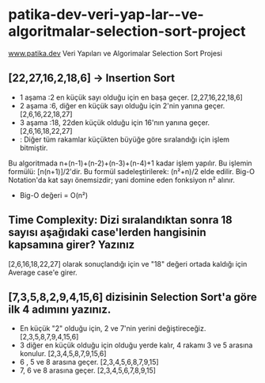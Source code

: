 # patika-dev-veri-yap-lar--ve-algoritmalar-selection-sort-project
www.patika.dev Veri Yapıları ve Algorimalar Selection Sort Projesi

## [22,27,16,2,18,6] -> Insertion Sort

- 1 aşama :2 en küçük sayı olduğu için en başa geçer. [2,27,16,22,18,6]
- 2 aşama :6, diğer en küçük sayı olduğu için 2'nin yanına geçer. [2,6,16,22,18,27]
- 3 aşama :18, 22den küçük olduğu için 16'nın yanına geçer. [2,6,16,18,22,27]
- : Diğer tüm rakamlar küçükten büyüğe göre sıralandığı için işlem bitmiştir.

Bu algoritmada n+(n-1)+(n-2)+(n-3)+(n-4)+1 kadar işlem yapılır. Bu işlemin formülü: [n(n+1)]/2'dir. Bu formül sadeleştirilerek: (n²+n)/2 elde edilir.
Big-O Notation'da kat sayı önemsizdir; yani domine eden fonksiyon n² alınır.
- Big-O değeri = O(n²)

## Time Complexity: Dizi sıralandıktan sonra 18 sayısı aşağıdaki case'lerden hangisinin kapsamına girer? Yazınız

[2,6,16,18,22,27] olarak sonuçlandığı için ve "18" değeri ortada kaldığı için Average case'e girer.

## [7,3,5,8,2,9,4,15,6] dizisinin Selection Sort'a göre ilk 4 adımını yazınız.

- En küçük "2" olduğu için, 2 ve 7'nin yerini değiştireceğiz. [2,3,5,8,7,9,4,15,6]
- 3 diğer en küçük olduğu için olduğu yerde kalır, 4 rakamı 3 ve 5 arasına konulur. [2,3,4,5,8,7,9,15,6]
- 6 , 5 ve 8 arasına geçer. [2,3,4,5,6,8,7,9,15]
- 7, 6 ve 8 arasına geçer. [2,3,4,5,6,7,8,9,15]
